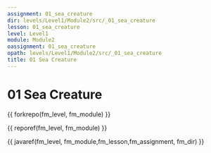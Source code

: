 ```yaml
---
assignment: 01_sea_creature
dir: levels/Level1/Module2/src/_01_sea_creature
lesson: 01_sea_creature
level: Level1
module: Module2
oassignment: 01_sea_creature
opath: levels/Level1/Module2/src/_01_sea_creature
title: 01 Sea Creature
---
```

# 01 Sea Creature

{{ forkrepo(fm_level, fm_module) }}

{{ reporef(fm_level, fm_module) }}




{{ javaref(fm_level, fm_module,fm_lesson,fm_assignment, fm_dir) }}

